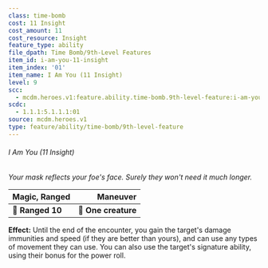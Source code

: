 ```yaml
---
class: time-bomb
cost: 11 Insight
cost_amount: 11
cost_resource: Insight
feature_type: ability
file_dpath: Time Bomb/9th-Level Features
item_id: i-am-you-11-insight
item_index: '01'
item_name: I Am You (11 Insight)
level: 9
scc:
  - mcdm.heroes.v1:feature.ability.time-bomb.9th-level-feature:i-am-you-11-insight
scdc:
  - 1.1.1:5.1.1.1:01
source: mcdm.heroes.v1
type: feature/ability/time-bomb/9th-level-feature
---
```


###### I Am You (11 Insight)

*Your mask reflects your foe's face. Surely they won't need it much longer.*

| **Magic, Ranged** |        **Maneuver** |
| ----------------- | ------------------: |
| **📏 Ranged 10**  | **🎯 One creature** |

**Effect:** Until the end of the encounter, you gain the target's damage immunities and speed (if they are better than yours), and can use any types of movement they can use. You can also use the target's signature ability, using their bonus for the power roll.

